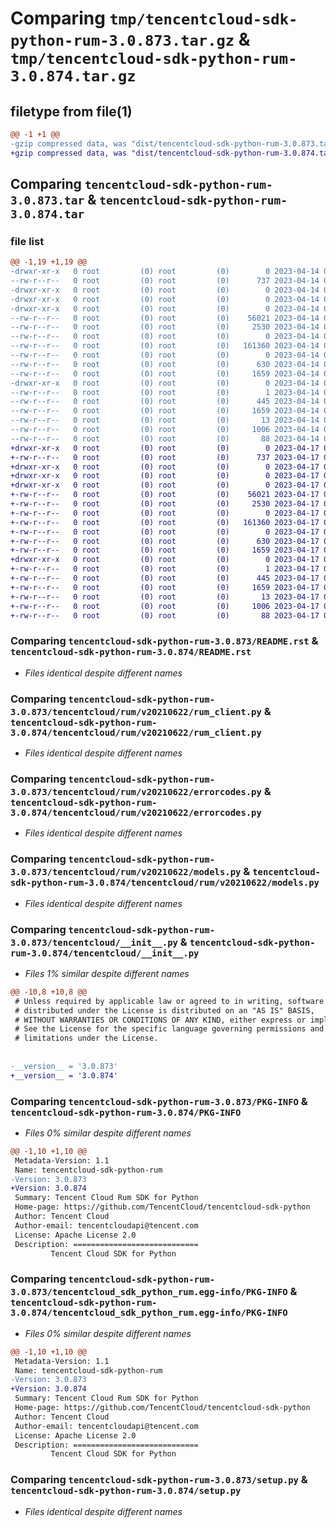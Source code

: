 # Comparing `tmp/tencentcloud-sdk-python-rum-3.0.873.tar.gz` & `tmp/tencentcloud-sdk-python-rum-3.0.874.tar.gz`

## filetype from file(1)

```diff
@@ -1 +1 @@
-gzip compressed data, was "dist/tencentcloud-sdk-python-rum-3.0.873.tar", last modified: Fri Apr 14 00:50:31 2023, max compression
+gzip compressed data, was "dist/tencentcloud-sdk-python-rum-3.0.874.tar", last modified: Mon Apr 17 00:43:22 2023, max compression
```

## Comparing `tencentcloud-sdk-python-rum-3.0.873.tar` & `tencentcloud-sdk-python-rum-3.0.874.tar`

### file list

```diff
@@ -1,19 +1,19 @@
-drwxr-xr-x   0 root         (0) root         (0)        0 2023-04-14 00:50:31.000000 tencentcloud-sdk-python-rum-3.0.873/
--rw-r--r--   0 root         (0) root         (0)      737 2023-04-14 00:50:31.000000 tencentcloud-sdk-python-rum-3.0.873/README.rst
-drwxr-xr-x   0 root         (0) root         (0)        0 2023-04-14 00:50:31.000000 tencentcloud-sdk-python-rum-3.0.873/tencentcloud/
-drwxr-xr-x   0 root         (0) root         (0)        0 2023-04-14 00:50:31.000000 tencentcloud-sdk-python-rum-3.0.873/tencentcloud/rum/
-drwxr-xr-x   0 root         (0) root         (0)        0 2023-04-14 00:50:31.000000 tencentcloud-sdk-python-rum-3.0.873/tencentcloud/rum/v20210622/
--rw-r--r--   0 root         (0) root         (0)    56021 2023-04-14 00:50:31.000000 tencentcloud-sdk-python-rum-3.0.873/tencentcloud/rum/v20210622/rum_client.py
--rw-r--r--   0 root         (0) root         (0)     2530 2023-04-14 00:50:31.000000 tencentcloud-sdk-python-rum-3.0.873/tencentcloud/rum/v20210622/errorcodes.py
--rw-r--r--   0 root         (0) root         (0)        0 2023-04-14 00:50:31.000000 tencentcloud-sdk-python-rum-3.0.873/tencentcloud/rum/v20210622/__init__.py
--rw-r--r--   0 root         (0) root         (0)   161360 2023-04-14 00:50:31.000000 tencentcloud-sdk-python-rum-3.0.873/tencentcloud/rum/v20210622/models.py
--rw-r--r--   0 root         (0) root         (0)        0 2023-04-14 00:50:31.000000 tencentcloud-sdk-python-rum-3.0.873/tencentcloud/rum/__init__.py
--rw-r--r--   0 root         (0) root         (0)      630 2023-04-14 00:50:31.000000 tencentcloud-sdk-python-rum-3.0.873/tencentcloud/__init__.py
--rw-r--r--   0 root         (0) root         (0)     1659 2023-04-14 00:50:31.000000 tencentcloud-sdk-python-rum-3.0.873/PKG-INFO
-drwxr-xr-x   0 root         (0) root         (0)        0 2023-04-14 00:50:31.000000 tencentcloud-sdk-python-rum-3.0.873/tencentcloud_sdk_python_rum.egg-info/
--rw-r--r--   0 root         (0) root         (0)        1 2023-04-14 00:50:31.000000 tencentcloud-sdk-python-rum-3.0.873/tencentcloud_sdk_python_rum.egg-info/dependency_links.txt
--rw-r--r--   0 root         (0) root         (0)      445 2023-04-14 00:50:31.000000 tencentcloud-sdk-python-rum-3.0.873/tencentcloud_sdk_python_rum.egg-info/SOURCES.txt
--rw-r--r--   0 root         (0) root         (0)     1659 2023-04-14 00:50:31.000000 tencentcloud-sdk-python-rum-3.0.873/tencentcloud_sdk_python_rum.egg-info/PKG-INFO
--rw-r--r--   0 root         (0) root         (0)       13 2023-04-14 00:50:31.000000 tencentcloud-sdk-python-rum-3.0.873/tencentcloud_sdk_python_rum.egg-info/top_level.txt
--rw-r--r--   0 root         (0) root         (0)     1006 2023-04-14 00:50:31.000000 tencentcloud-sdk-python-rum-3.0.873/setup.py
--rw-r--r--   0 root         (0) root         (0)       88 2023-04-14 00:50:31.000000 tencentcloud-sdk-python-rum-3.0.873/setup.cfg
+drwxr-xr-x   0 root         (0) root         (0)        0 2023-04-17 00:43:22.000000 tencentcloud-sdk-python-rum-3.0.874/
+-rw-r--r--   0 root         (0) root         (0)      737 2023-04-17 00:43:22.000000 tencentcloud-sdk-python-rum-3.0.874/README.rst
+drwxr-xr-x   0 root         (0) root         (0)        0 2023-04-17 00:43:22.000000 tencentcloud-sdk-python-rum-3.0.874/tencentcloud/
+drwxr-xr-x   0 root         (0) root         (0)        0 2023-04-17 00:43:22.000000 tencentcloud-sdk-python-rum-3.0.874/tencentcloud/rum/
+drwxr-xr-x   0 root         (0) root         (0)        0 2023-04-17 00:43:22.000000 tencentcloud-sdk-python-rum-3.0.874/tencentcloud/rum/v20210622/
+-rw-r--r--   0 root         (0) root         (0)    56021 2023-04-17 00:43:22.000000 tencentcloud-sdk-python-rum-3.0.874/tencentcloud/rum/v20210622/rum_client.py
+-rw-r--r--   0 root         (0) root         (0)     2530 2023-04-17 00:43:22.000000 tencentcloud-sdk-python-rum-3.0.874/tencentcloud/rum/v20210622/errorcodes.py
+-rw-r--r--   0 root         (0) root         (0)        0 2023-04-17 00:43:22.000000 tencentcloud-sdk-python-rum-3.0.874/tencentcloud/rum/v20210622/__init__.py
+-rw-r--r--   0 root         (0) root         (0)   161360 2023-04-17 00:43:22.000000 tencentcloud-sdk-python-rum-3.0.874/tencentcloud/rum/v20210622/models.py
+-rw-r--r--   0 root         (0) root         (0)        0 2023-04-17 00:43:22.000000 tencentcloud-sdk-python-rum-3.0.874/tencentcloud/rum/__init__.py
+-rw-r--r--   0 root         (0) root         (0)      630 2023-04-17 00:43:22.000000 tencentcloud-sdk-python-rum-3.0.874/tencentcloud/__init__.py
+-rw-r--r--   0 root         (0) root         (0)     1659 2023-04-17 00:43:22.000000 tencentcloud-sdk-python-rum-3.0.874/PKG-INFO
+drwxr-xr-x   0 root         (0) root         (0)        0 2023-04-17 00:43:22.000000 tencentcloud-sdk-python-rum-3.0.874/tencentcloud_sdk_python_rum.egg-info/
+-rw-r--r--   0 root         (0) root         (0)        1 2023-04-17 00:43:22.000000 tencentcloud-sdk-python-rum-3.0.874/tencentcloud_sdk_python_rum.egg-info/dependency_links.txt
+-rw-r--r--   0 root         (0) root         (0)      445 2023-04-17 00:43:22.000000 tencentcloud-sdk-python-rum-3.0.874/tencentcloud_sdk_python_rum.egg-info/SOURCES.txt
+-rw-r--r--   0 root         (0) root         (0)     1659 2023-04-17 00:43:22.000000 tencentcloud-sdk-python-rum-3.0.874/tencentcloud_sdk_python_rum.egg-info/PKG-INFO
+-rw-r--r--   0 root         (0) root         (0)       13 2023-04-17 00:43:22.000000 tencentcloud-sdk-python-rum-3.0.874/tencentcloud_sdk_python_rum.egg-info/top_level.txt
+-rw-r--r--   0 root         (0) root         (0)     1006 2023-04-17 00:43:22.000000 tencentcloud-sdk-python-rum-3.0.874/setup.py
+-rw-r--r--   0 root         (0) root         (0)       88 2023-04-17 00:43:22.000000 tencentcloud-sdk-python-rum-3.0.874/setup.cfg
```

### Comparing `tencentcloud-sdk-python-rum-3.0.873/README.rst` & `tencentcloud-sdk-python-rum-3.0.874/README.rst`

 * *Files identical despite different names*

### Comparing `tencentcloud-sdk-python-rum-3.0.873/tencentcloud/rum/v20210622/rum_client.py` & `tencentcloud-sdk-python-rum-3.0.874/tencentcloud/rum/v20210622/rum_client.py`

 * *Files identical despite different names*

### Comparing `tencentcloud-sdk-python-rum-3.0.873/tencentcloud/rum/v20210622/errorcodes.py` & `tencentcloud-sdk-python-rum-3.0.874/tencentcloud/rum/v20210622/errorcodes.py`

 * *Files identical despite different names*

### Comparing `tencentcloud-sdk-python-rum-3.0.873/tencentcloud/rum/v20210622/models.py` & `tencentcloud-sdk-python-rum-3.0.874/tencentcloud/rum/v20210622/models.py`

 * *Files identical despite different names*

### Comparing `tencentcloud-sdk-python-rum-3.0.873/tencentcloud/__init__.py` & `tencentcloud-sdk-python-rum-3.0.874/tencentcloud/__init__.py`

 * *Files 1% similar despite different names*

```diff
@@ -10,8 +10,8 @@
 # Unless required by applicable law or agreed to in writing, software
 # distributed under the License is distributed on an "AS IS" BASIS,
 # WITHOUT WARRANTIES OR CONDITIONS OF ANY KIND, either express or implied.
 # See the License for the specific language governing permissions and
 # limitations under the License.
 
 
-__version__ = '3.0.873'
+__version__ = '3.0.874'
```

### Comparing `tencentcloud-sdk-python-rum-3.0.873/PKG-INFO` & `tencentcloud-sdk-python-rum-3.0.874/PKG-INFO`

 * *Files 0% similar despite different names*

```diff
@@ -1,10 +1,10 @@
 Metadata-Version: 1.1
 Name: tencentcloud-sdk-python-rum
-Version: 3.0.873
+Version: 3.0.874
 Summary: Tencent Cloud Rum SDK for Python
 Home-page: https://github.com/TencentCloud/tencentcloud-sdk-python
 Author: Tencent Cloud
 Author-email: tencentcloudapi@tencent.com
 License: Apache License 2.0
 Description: ============================
         Tencent Cloud SDK for Python
```

### Comparing `tencentcloud-sdk-python-rum-3.0.873/tencentcloud_sdk_python_rum.egg-info/PKG-INFO` & `tencentcloud-sdk-python-rum-3.0.874/tencentcloud_sdk_python_rum.egg-info/PKG-INFO`

 * *Files 0% similar despite different names*

```diff
@@ -1,10 +1,10 @@
 Metadata-Version: 1.1
 Name: tencentcloud-sdk-python-rum
-Version: 3.0.873
+Version: 3.0.874
 Summary: Tencent Cloud Rum SDK for Python
 Home-page: https://github.com/TencentCloud/tencentcloud-sdk-python
 Author: Tencent Cloud
 Author-email: tencentcloudapi@tencent.com
 License: Apache License 2.0
 Description: ============================
         Tencent Cloud SDK for Python
```

### Comparing `tencentcloud-sdk-python-rum-3.0.873/setup.py` & `tencentcloud-sdk-python-rum-3.0.874/setup.py`

 * *Files identical despite different names*

